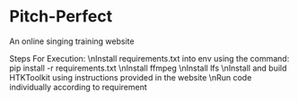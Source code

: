 # Pitch-Perfect
An online singing training website

Steps For Execution:
    \nInstall requirements.txt into env using the command: pip install -r requirements.txt
    \nInstall ffmpeg
    \nInstall lfs
    \nInstall and build HTKToolkit using instructions provided in the website
    \nRun code individually according to requirement
